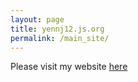 ```yaml
---
layout: page
title: yennj12.js.org
permalink: /main_site/
---
```


Please visit my website [here](http://yennj12.js.org/)
